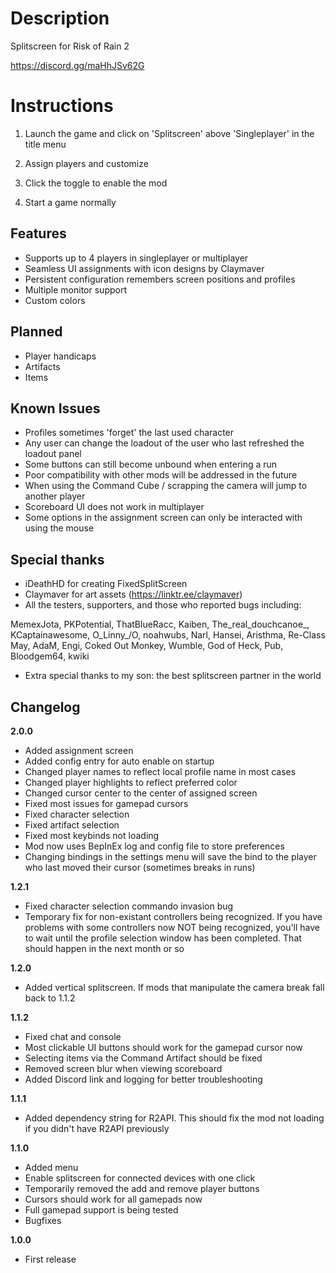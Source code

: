 # Description

Splitscreen for Risk of Rain 2

https://discord.gg/maHhJSv62G

# Instructions

1. Launch the game and click on 'Splitscreen' above 'Singleplayer' in the title menu

2. Assign players and customize

3. Click the toggle to enable the mod

4. Start a game normally

## Features

- Supports up to 4 players in singleplayer or multiplayer
- Seamless UI assignments with icon designs by Claymaver
- Persistent configuration remembers screen positions and profiles
- Multiple monitor support
- Custom colors

## Planned

- Player handicaps
- Artifacts
- Items

## Known Issues

- Profiles sometimes 'forget' the last used character
- Any user can change the loadout of the user who last refreshed the loadout panel
- Some buttons can still become unbound when entering a run
- Poor compatibility with other mods will be addressed in the future
- When using the Command Cube / scrapping the camera will jump to another player
- Scoreboard UI does not work in multiplayer
- Some options in the assignment screen can only be interacted with using the mouse

## Special thanks

- iDeathHD for creating FixedSplitScreen
- Claymaver for art assets (https://linktr.ee/claymaver)
- All the testers, supporters, and those who reported bugs including:

MemexJota,
PKPotential,
ThatBlueRacc,
Kaiben,
The_real_douchcanoe_,
KCaptainawesome,
O\_Linny_/O,
noahwubs,
Narl,
Hansei,
Aristhma,
Re-Class May,
AdaM,
Engi,
Coked Out Monkey,
Wumble,
God of Heck,
Pub,
Bloodgem64,
kwiki

- Extra special thanks to my son: the best splitscreen partner in the world

## Changelog

**2.0.0**

- Added assignment screen
- Added config entry for auto enable on startup
- Changed player names to reflect local profile name in most cases
- Changed player highlights to reflect preferred color
- Changed cursor center to the center of assigned screen
- Fixed most issues for gamepad cursors
- Fixed character selection
- Fixed artifact selection
- Fixed most keybinds not loading
- Mod now uses BepInEx log and config file to store preferences
- Changing bindings in the settings menu will save the bind to the player who last moved their cursor (sometimes breaks in runs)

**1.2.1**

- Fixed character selection commando invasion bug
- Temporary fix for non-existant controllers being recognized. If you have problems with some controllers now NOT being recognized, you'll have to wait until the profile selection window has been completed. That should happen in the next month or so

**1.2.0**

- Added vertical splitscreen. If mods that manipulate the camera break fall back to 1.1.2

**1.1.2**

- Fixed chat and console
- Most clickable UI buttons should work for the gamepad cursor now
- Selecting items via the Command Artifact should be fixed
- Removed screen blur when viewing scoreboard
- Added Discord link and logging for better troubleshooting

**1.1.1**

- Added dependency string for R2API. This should fix the mod not loading if you didn't have R2API previously

**1.1.0**

- Added menu
- Enable splitscreen for connected devices with one click
- Temporarily removed the add and remove player buttons
- Cursors should work for all gamepads now
- Full gamepad support is being tested
- Bugfixes

**1.0.0**

* First release
